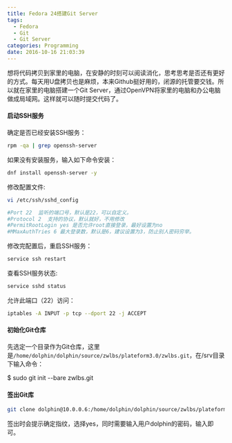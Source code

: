 ```yaml
---
title: Fedora 24搭建Git Server
tags:
  - Fedora
  - Git
  - Git Server
categories: Programming
date: 2016-10-16 21:03:39
---
```



想将代码拷贝到家里的电脑，在安静的时刻可以阅读消化，思考思考是否还有更好的方式。每天用U盘拷贝也是麻烦，本来Github挺好用的，闭源的托管要交钱。所以就在家里的电脑搭建一个Git Server，通过OpenVPN将家里的电脑和办公电脑做成局域网。这样就可以随时提交代码了。

<!-- more -->

#### 启动SSH服务

确定是否已经安装SSH服务：

```Bash
rpm -qa | grep openssh-server
```

如果没有安装服务，输入如下命令安装：

```Bash
dnf install openssh-server -y
```

修改配置文件:

```Bash
vi /etc/ssh/sshd_config
```

```Bash
#Port 22  监听的端口号，默认是22，可以自定义。
#Protocol 2  支持的协议，默认就好，不用修改
#PermitRootLogin yes 是否允许root直接登录，最好设置为no
#MMaxAuthTries 6 最大登录数，默认是6，建议设置为3，防止别人密码穷举。
```

修改完配置后，重启SSH服务：

```Bash
service ssh restart
```

查看SSH服务状态:

```Bash
service sshd status
```

允许此端口（22）访问：

```Bash
iptables -A INPUT -p tcp --dport 22 -j ACCEPT
```

#### 初始化Git仓库

先选定一个目录作为Git仓库，这里是<code>/home/dolphin/dolphin/source/zwlbs/plateform3.0/zwlbs.git</code>，在/srv目录下输入命令：

$ sudo git init --bare zwlbs.git

#### 签出Git库

```Bash
git clone dolphin@10.0.0.6:/home/dolphin/dolphin/source/zwlbs/plateform3.0/zwlbs.git
```

签出时会提示确定指纹，选择yes，同时需要输入用户dolphin的密码，输入即可。
